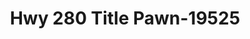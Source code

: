 ---
f_zip-code: 35043
f_state-code: AL
title: Hwy 280 Title Pawn-19525
f_phone: 205-678-8644
f_city-only: Chelsea
f_address: 16101 Highway 280 Chelsea
f_location-unique-id: '19525'
slug: hwy-280-title-pawn-19525
updated-on: '2024-05-30T13:46:58.046Z'
created-on: '2024-05-30T13:36:59.803Z'
published-on: '2024-05-30T13:54:32.469Z'
f_city-state: cms/city/chelsea-al.md
f_company: cms/company/hwy-280-title-pawn.md
f_state: cms/state/alabama.md
layout: '[payday-loan].html'
tags: payday-loan
---